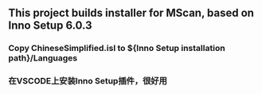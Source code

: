 ## This project builds installer for MScan, based on Inno Setup 6.0.3
### Copy ChineseSimplified.isl to ${Inno Setup installation path}/Languages
### 在VSCODE上安装Inno Setup插件，很好用